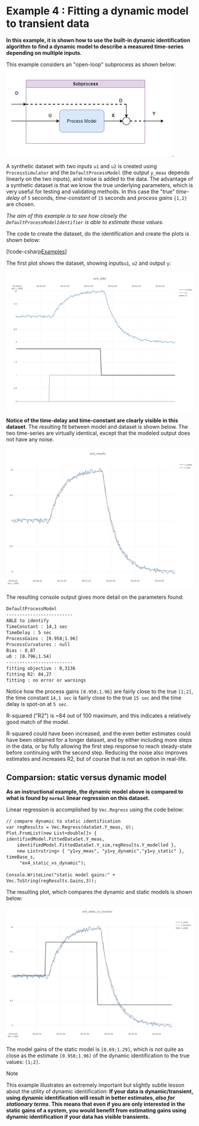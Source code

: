# Example 4 : Fitting a dynamic model to transient data 

**In this example, it is shown how to use the built-in dynamic identification algorithm
to find a dynamic model to describe a measured time-series depending on multiple inputs.**

This example considers an "open-loop" subprocess as shown below:
![Example 5 result](images/fig_nonpidprocess.png).

A synthetic dataset with two inputs ``u1`` and ``u2`` is created using ``ProcessSimulator``
and the ``DefaultProcessModel`` (the output ``y_meas`` depends linearly on the two inputs), and noise
is added to the data. The advantage of a synthetic dataset is that we know the true underlying
parameters, which is very useful for testing and validating methods.
In this case the "true" *time-delay* of ``5`` seconds, *time-constant* of ``15`` seconds and *process gains*
``{1,2}`` are chosen.

*The aim of this example is to see how closely the ``DefaultProcessModelIdentifier`` is able to estimate these values.*

The code to create the dataset, do the identification and create the plots is shown below:

[!code-csharp[Examples](../Examples/Examples.cs?name=ex_4)]

The first plot shows the dataset, showing inputs``u1``, ``u2`` and output ``y``:

![Example 4:dataset](./images/ex4_dataset.png)

**Notice of the time-delay and time-constant are clearly visible in this dataset**. 
The resulting fit between model and dataset is shown below. The two time-series are virtually identical, except that
the modeled output does not have any noise.

![Example 4:output](./images/ex4_results.png)

The resulting console output gives more detail on the parameters found:

```
DefaultProcessModel
-------------------------
ABLE to identify
TimeConstant : 14,1 sec
TimeDelay : 5 sec
ProcessGains : [0.958;1.96]
ProcessCurvatures : null
Bias : 8,87
u0 : [0.796;1.54]
-------------------------
fitting objective : 0,3136
fitting R2: 84,27
fitting : no error or warnings
```

Notice how the process gains ``[0.958;1.96]`` are fairly close to the true ``[1;2]``, 
the time constant ``14,1 sec`` is fairly close to the true ``15 sec`` and the time delay is spot-on at ``5 sec``.

R-squared ("R2") is ~84 out of 100 maximum, and this indicates a relatively good match of the model.

R-squared could have been increased, and the even better estimates could have been obtained for a longer dataset, and 
by either including more steps in the data, or by fully allowing the first step response to reach steady-state before
continuing with the second step. Reducing the noise also improves estimates and increases R2, but of course that is not 
an option in real-life.

## Comparsion: static versus dynamic model
 
**As an instructional example, the dynamic model above is compared to what is found by ``normal`` linear regression on 
this dataset.** 
 
Linear regression is accomplished by ``Vec.Regress`` using the code below: 
 
```
// compare dynamic to static identification
var regResults = Vec.Regress(dataSet.Y_meas, U);
Plot.FromList(new List<double[]> { identifiedModel.FittedDataSet.Y_meas,
	identifiedModel.FittedDataSet.Y_sim,regResults.Y_modelled },
	new List<string> { "y1=y_meas", "y1=y_dynamic","y1=y_static" }, timeBase_s,
	 "ex4_static_vs_dynamic");

Console.WriteLine("static model gains:" + Vec.ToString(regResults.Gains,3));	
```	
The resulting plot, which compares the dynamic and static models is shown below:

![Example 4:output](./images/ex4_statvsdyn.png)

The model gains of the static model is ``[0.69;1.29]``, which is not quite as close as 
the estimate ``[0.958;1.96]`` of the dynamic identification to the true values: ``[1;2]``.

> [!Note]
> This example illustrates an extremely important but slightly subtle lesson about the utility of
>dynamic identification:
> **If your data is dynamic/transient, using dynamic identification will result in better estimates, 
> *also for stationary terms*. This means that even if you are only interested in the static gains of a system, 
> you would benefit from estimating gains using dynamic identification if your data has visible transients.** 
  

	
	
